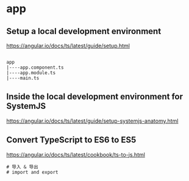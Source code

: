 # app


## Setup a local development environment  
https://angular.io/docs/ts/latest/guide/setup.html  

```code

app
|----app.component.ts
|----app.module.ts
|----main.ts

``` 


## Inside the local development environment for SystemJS  
https://angular.io/docs/ts/latest/guide/setup-systemjs-anatomy.html  

## Convert TypeScript to ES6 to ES5
https://angular.io/docs/ts/latest/cookbook/ts-to-js.html  

```codes
# 导入 & 导出  
# import and export
``` 















